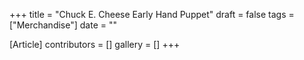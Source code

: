 +++
title = "Chuck E. Cheese Early Hand Puppet"
draft = false
tags = ["Merchandise"]
date = ""

[Article]
contributors = []
gallery = []
+++